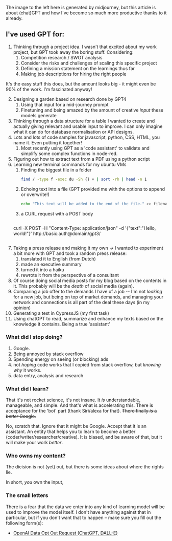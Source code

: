 The image to the left here is generated by midjourney, but this article is about (chat)GPT and how I've become so much more productive thanks to it already.

## I've used GPT for:
1. Thinking through a project idea. I wasn't that excited about my work project, but GPT took away the boring stuff. Considering:
	1. Competition research / SWOT analysis
	2. Consider the risks and challenges of scaling this specific project
	3. Defining a mission statement on the learnings thus far
	4. Making job descriptions for hiring the right people

It's the easy stuff this does, but the amount looks big - it might even be 90% of the work. I'm fascinated anyway!

2. Designing a garden based on research done by GPT4
	1. Using that input for a mid-journey prompt
	2. Finetuning and being amazed by the amount of creative _input_ these models generate
3. Thinking through a data structure for a table I wanted to create and actually giving relevant and usable input to improve. I can only imagine what it can do for database normalisation or API designs.
4. Lots and lots of code samples for javascript, python, CSS, HTML, you name it. Even putting it together!
	1. Most recently using GPT as a 'code assistant' to validate and simplify some complex functions in node-red.
5. Figuring out how to extract text from a PDF using a python script
6. Learning new terminal commands for my ubuntu VMs
	1. Finding the biggest file in a folder 
	   ```bash 
	   find / -type f -exec du -Sh {} + | sort -rh | head -n 1
	   ```
	2. Echoing text into a file (GPT provided me with the options to append or overwrite!)
	   ```bash
	   echo "This text will be added to the end of the file." >> filename.txt
	   ```
	3. a CURL request with a POST body
	   ```bash
	  curl -X POST -H "Content-Type: application/json" -d
	   '{"text":"Hello, world!"}' http://basic:auth@domain/gpt3/
	  ```
7. Taking a press release and making it my own -> I wanted to experiment a bit more with GPT and took a random press release:
	1. translated it to English (from Dutch)
	2. made an executive summary
	3. turned it into a haiku
	4. rewrote it from the perspective of a consultant
8. Of course doing social media posts for my blog based on the contents in it. This probably will be the _death_ of social media (again).
9. Comparing a job offer to the demands I have of a job -- I'm not _looking_ for a new job, but being on top of market demands, and managing your network and connections is all part of the deal these days (in my opinion)
10. Generating a test in CypressJS (my first task)
11. Using chatGPT to read, summarize and enhance my texts based on the knowledge it contains. Being a true 'assistant'

### What did I stop doing?
1. Google.
2. Being annoyed by stack overflow
3. Spending energy on seeing (or blocking) ads
4. not _hoping_ code works that I copied from stack overflow, but _knowing why_ it works.
5. data entry, analysis and research

### What did I learn?

That it's not rocket science, it's not insane. It _is_ understandable, manageable, and simple. And that's what is accelerating this. There is acceptance for the 'bot' part (thank Siri/alexa for that). ~~There finally _is_ a _better_ Google.~~

No, scratch that. Ignore that it might be Google. Accept that it is an assistant. An entity that helps you to learn to become a better (coder/writer/researcher/creative). It is biased, and be aware of that, but it will make your work _better_.

### Who owns my content?
The dicision is not (yet) out, but there is some ideas about where the rights lie.

In short, _you_ own the input, 

### The small letters
There is a fear that the data we enter into any kind of learning model will be used to improve the model itself. I don't have anything against that in particular, but if you don't want that to happen – make sure you fill out the following form(s):

- [OpenAI Data Opt Out Request (ChatGPT, DALL-E)](https://docs.google.com/forms/d/e/1FAIpQLScrnC-_A7JFs4LbIuzevQ_78hVERlNqqCPCt3d8XqnKOfdRdQ/viewform)